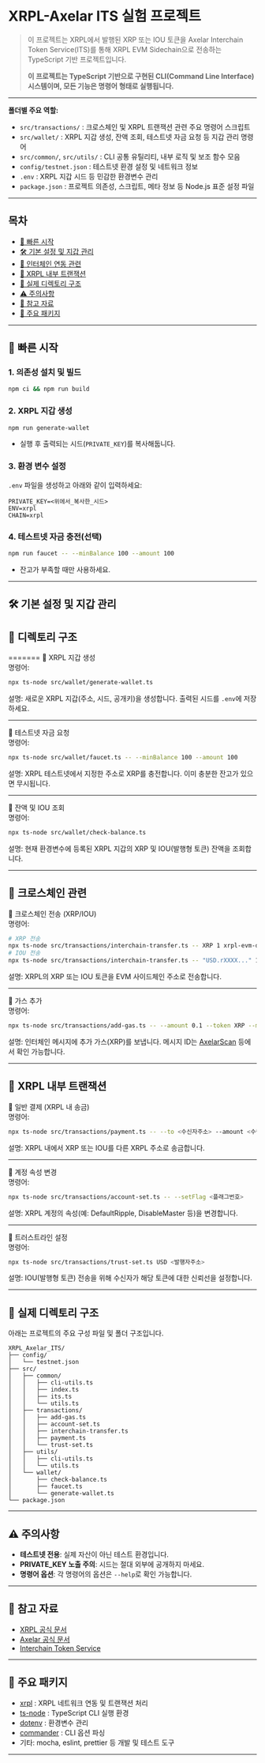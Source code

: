 # XRPL-Axelar ITS 실험 프로젝트

> 이 프로젝트는 XRPL에서 발행된 XRP 또는 IOU 토큰을 Axelar Interchain Token Service(ITS)를 통해 XRPL EVM Sidechain으로 전송하는 TypeScript 기반 프로젝트입니다.
> 
> **이 프로젝트는 TypeScript 기반으로 구현된 CLI(Command Line Interface) 시스템이며, 모든 기능은 명령어 형태로 실행됩니다.**

---

**폴더별 주요 역할:**
- `src/transactions/` : 크로스체인 및 XRPL 트랜잭션 관련 주요 명령어 스크립트
- `src/wallet/` : XRPL 지갑 생성, 잔액 조회, 테스트넷 자금 요청 등 지갑 관리 명령어
- `src/common/`, `src/utils/` : CLI 공통 유틸리티, 내부 로직 및 보조 함수 모음
- `config/testnet.json` : 테스트넷 환경 설정 및 네트워크 정보
- `.env` : XRPL 지갑 시드 등 민감한 환경변수 관리
- `package.json` : 프로젝트 의존성, 스크립트, 메타 정보 등 Node.js 표준 설정 파일

---

## 목차
- [🚀 빠른 시작](#-빠른-시작)
- [🛠️ 기본 설정 및 지갑 관리](#️-기본-설정-및-지갑-관리)
- [🔗 인터체인 연동 관련](#-크로스체인-관련)
- [💸 XRPL 내부 트랜잭션](#-xrpl-내부-트랜잭션)
- [📂 실제 디렉토리 구조](#-실제-디렉토리-구조)
- [⚠️ 주의사항](#️-주의사항)
- [🔗 참고 자료](#-참고-자료)
- [🧩 주요 패키지](#-주요-패키지)
---

## 🚀 빠른 시작

### 1. 의존성 설치 및 빌드
```bash
npm ci && npm run build
```

### 2. XRPL 지갑 생성
```bash
npm run generate-wallet
```
- 실행 후 출력되는 시드(`PRIVATE_KEY`)를 복사해둡니다.

### 3. 환경 변수 설정
`.env` 파일을 생성하고 아래와 같이 입력하세요:
```env
PRIVATE_KEY=<위에서_복사한_시드>
ENV=xrpl
CHAIN=xrpl
```

### 4. 테스트넷 자금 충전(선택)
```bash
npm run faucet -- --minBalance 100 --amount 100
```
- 잔고가 부족할 때만 사용하세요.

---

## 🛠️ 기본 설정 및 지갑 관리

## 📂 디렉토리 구조
=======
📌 XRPL 지갑 생성  
명령어:
```bash
npx ts-node src/wallet/generate-wallet.ts
```
설명: 새로운 XRPL 지갑(주소, 시드, 공개키)을 생성합니다. 출력된 시드를 `.env`에 저장하세요.

---

📌 테스트넷 자금 요청  
명령어:
```bash
npx ts-node src/wallet/faucet.ts -- --minBalance 100 --amount 100
```
설명: XRPL 테스트넷에서 지정한 주소로 XRP를 충전합니다. 이미 충분한 잔고가 있으면 무시됩니다.

---

📌 잔액 및 IOU 조회  
명령어:
```bash
npx ts-node src/wallet/check-balance.ts
```
설명: 현재 환경변수에 등록된 XRPL 지갑의 XRP 및 IOU(발행형 토큰) 잔액을 조회합니다.

---

## 🔗 크로스체인 관련

📌 크로스체인 전송 (XRP/IOU)  
명령어:
```bash
# XRP 전송
npx ts-node src/transactions/interchain-transfer.ts -- XRP 1 xrpl-evm-devnet <EVM_주소> --gasFeeAmount 0
# IOU 전송
npx ts-node src/transactions/interchain-transfer.ts -- "USD.rXXXX..." 1 xrpl-evm-devnet <EVM_주소> --gasFeeAmount 0
```
설명: XRPL의 XRP 또는 IOU 토큰을 EVM 사이드체인 주소로 전송합니다.

---

📌 가스 추가  
명령어:
```bash
npx ts-node src/transactions/add-gas.ts -- --amount 0.1 --token XRP --msgId <메시지_ID>
```
설명: 인터체인 메시지에 추가 가스(XRP)를 보냅니다. 메시지 ID는 [AxelarScan](https://axelarscan.io/) 등에서 확인 가능합니다.

---

## 💸 XRPL 내부 트랜잭션

📌 일반 결제 (XRPL 내 송금)  
명령어:
```bash
npx ts-node src/transactions/payment.ts -- --to <수신자주소> --amount <수량> --token <XRP|IOU>
```
설명: XRPL 내에서 XRP 또는 IOU를 다른 XRPL 주소로 송금합니다.

---

📌 계정 속성 변경  
명령어:
```bash
npx ts-node src/transactions/account-set.ts -- --setFlag <플래그번호>
```
설명: XRPL 계정의 속성(예: DefaultRipple, DisableMaster 등)을 변경합니다.

---

📌 트러스트라인 설정  
명령어:
```bash
npx ts-node src/transactions/trust-set.ts USD <발행자주소>
```
설명: IOU(발행형 토큰) 전송을 위해 수신자가 해당 토큰에 대한 신뢰선을 설정합니다.

---

## 📂 실제 디렉토리 구조 
아래는 프로젝트의 주요 구성 파일 및 폴더 구조입니다.

```
XRPL_Axelar_ITS/
├── config/
│   └── testnet.json
├── src/
│   ├── common/
│   │   ├── cli-utils.ts
│   │   ├── index.ts
│   │   ├── its.ts
│   │   └── utils.ts
│   ├── transactions/
│   │   ├── add-gas.ts
│   │   ├── account-set.ts
│   │   ├── interchain-transfer.ts
│   │   ├── payment.ts
│   │   └── trust-set.ts
│   ├── utils/
│   │   ├── cli-utils.ts
│   │   └── utils.ts
│   └── wallet/
│       ├── check-balance.ts
│       ├── faucet.ts
│       └── generate-wallet.ts
└── package.json
```

---

## ⚠️ 주의사항

- **테스트넷 전용**: 실제 자산이 아닌 테스트 환경입니다.
- **PRIVATE_KEY 노출 주의**: 시드는 절대 외부에 공개하지 마세요.
- **명령어 옵션**: 각 명령어의 옵션은 `--help`로 확인 가능합니다.

---

## 🔗 참고 자료

- [XRPL 공식 문서](https://xrpl.org/)
- [Axelar 공식 문서](https://docs.axelar.dev/)
- [Interchain Token Service](https://docs.axelar.dev/dev/interchain-token-service)

---

## 🧩 주요 패키지

- [xrpl](https://www.npmjs.com/package/xrpl) : XRPL 네트워크 연동 및 트랜잭션 처리
- [ts-node](https://www.npmjs.com/package/ts-node) : TypeScript CLI 실행 환경
- [dotenv](https://www.npmjs.com/package/dotenv) : 환경변수 관리
- [commander](https://www.npmjs.com/package/commander) : CLI 옵션 파싱
- 기타: mocha, eslint, prettier 등 개발 및 테스트 도구

---


